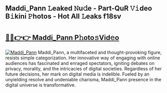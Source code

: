 ## Maddi_Pann 𝙻eaked 𝙽u𝚍e - Part-QuR 𝚅𝚒deo B𝚒kini 𝙿hotos - Hot All 𝙻eaks f18sv

# <h2><a href="http://ld1ac8.urlbe.top/?page=Maddi_Pann">🔗🔗👉👉 Maddi_Pann P𝚑oto𝚜Vid𝚎o</a></h2>

[![Maddi_Pann](https://i.imgur.com/eBuTRDB.gif)](http://ld1ac8.urlbe.top/?page=Maddi_Pann)
Maddi_Pann, a multifaceted and thought-provoking figure, resists simple categorization. Her innovative way of engaging with online audiences has fascinated and enraged spectators, igniting debates on privacy, morality, and the intricacies of digital societies. Regardless of her future decisions, her mark on digital media is indelible. Fueled by an unyielding resolve and undeniable charisma, Maddi_Pann presence in the digital universe is transformative.
